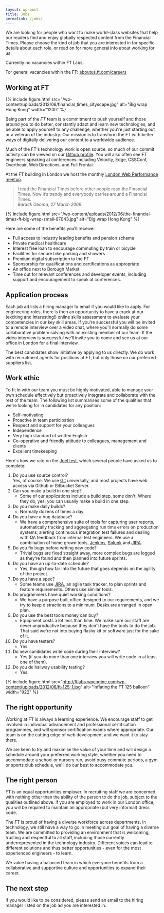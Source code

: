 ```yaml
---
layout: wp-post
title: Jobs
permalink: /jobs/
---
```

We are looking for people who want to make world-class websites that help our readers find and enjoy globally respected content from the Financial Times.  Please choose the kind of job that you are interested in for specific details about each role, or read on for more general info about working for us.

Currently no vacancies within FT Labs.

For general vacancies within the FT: [aboutus.ft.com/careers](http://aboutus.ft.com/careers)

## Working at FT

{% include figure.html src="/wp-content/uploads/2012/06/financial_times_cityscape.jpg"
alt="Big wrap Hong Kong"
width="1200"
%}

Being part of the *FT* team is a commitment to push yourself and those around you to do better, constantly adapt and learn new technologies, and be able to apply yourself to any challenge, whether you're just starting out or a veteran of the industry.  Our mission is to transform the FT with better ways of digitally delivering our content to a worldwide audience.

Much of the FT's technology work is open source, so much of our commit activity can be viewed on our [Github profile](https://github.com/ftlabs). You will also often see FT engineers speaking at conferences including Velocity, Edge, CSSConf, Overtheair, Web Directions, and Full Frontal.

At the FT building in London we host the monthly [London Web Performance meetup](http://ldnwebperf.org).

<blockquote><p>
I read the Financial Times before other people read the Financial Times. Now it’s trendy and everybody carries around a Financial Times.<br />
<cite class='author'>Barack Obama, 27 March 2009</cite>
</p></blockquote>

{% include figure.html src="/wp-content/uploads/2012/06/the-financial-times-ft-big-wrap-small-67643.jpg"
alt="Big wrap Hong Kong" %}

Here are some of the benefits you'll receive:

* Full access to industry leading benefits and pension scheme
* Private medical healthcare
* Interest free loan to encourage commuting by train or bicycle
* Facilities for secure bike parking and showers
* Premium digital subscription to the FT
* Sponsorship for qualifications and certifications as appropriate
* An office next to Borough Market
* Time out for relevant conferences and developer events, including support and encouragement to speak at conferences.

## Application process

Each job ad lists a hiring manager to email if you would like to apply. For engineering roles, there is then an opportunity to have a crack at our (exciting and interesting!) online skills assessment to evaluate your competencies in our key skill areas. If you're successful you will be invited to a remote interview over a video chat, where you'll normally do some collaborative problem solving with an existing member of our team.  If the video interview is successful we'll invite you to come and see us at our office in London for a final interview.

The best candidates show initiative by applying to us directly.  We do work with recruitment agents for positions at FT, but only those on our preferred suppliers list.

## Work ethic

To fit in with our team you must be highly motivated, able to manage your own schedule effectively but proactively integrate and collaborate with the rest of the team. The following list summarises some of the qualities that we're looking for in candidates for any position:

* Self-motivating
* Proactive in team participation
* Respect and support for your colleagues
* Independence
* Very high standard of written English
* Co-operative and friendly attitude to colleagues, management and clients
* Excellent timekeeping

Here's how we rate on the [Joel test](http://www.joelonsoftware.com/articles/fog0000000043.html), which several people have asked us to complete:</p>

1. Do you use source control?<br />
Yes, of course. We use [Git](http://git-scm.com/) universally, and most projects have web access via Github or Bitbucket Server.
1. Can you make a build in one step?
   * Some of our applications include a build step, some don't.  Where they do, yes, you can usually make a build in one step.
1. Do you make daily builds?
   * Normally dozens of times a day.
1. Do you have a bug database?
   * We have a comprehensive suite of tools for capturing user reports, automatically tracking and aggregating run time errors on production systems, alerting continuous integration test failures and dealing with QA feedback from internal test engineers.  We use a combination of home grown tools, [Jenkins](http://jenkins-ci.org/), [Splunk](http://www.splunk.com) and [JIRA](https://www.atlassian.com/software/jira).
1. Do you fix bugs before writing new code?
   * Trivial bugs are fixed straight away, more complex bugs are logged as they're found and then planned into future sprints.
1. Do you have an up-to-date schedule?
   * Yes, though how far into the future that goes depends on the agility of the project.
1. Do you have a spec?
   * Some teams use [JIRA](https://www.atlassian.com/software/jira), an agile task tracker, to plan sprints and feature requirements.  Others use similar tools.
1. Do programmers have quiet working conditions?
   * We have a purpose built office designed to our requirements, and we try to keep distractions to a minimum.  Desks are arranged in open plan.
1. Do you use the best tools money can buy?
   * Equipment costs a lot less than time. We make sure our staff are never unproductive because they don't have the tools to do the job. That said we're not into buying flashy kit or software just for the sake of it.
1. Do you have testers?
   * Yes.
1. Do new candidates write code during their interview?
   * Yes (if you do more than one interview you will write code in at least one of them).
1. Do you do hallway usability testing?
   * Yes.

 {% include figure.html
   src="http://ftlabs.wpengine.com/wp-content/uploads/2012/06/ft-125-1.jpg"
   alt="Inflating the FT 125 balloon"
   width="922"
%}


## The right opportunity

Working at FT is always a learning experience. We encourage staff to get involved in individual advancement and professional certification programmes, and will sponsor certification exams where appropriate. Our team is on the cutting edge of web development and we want it to stay there.

We are keen to try and maximise the value of your time and will design a schedule around your preferred working style, whether you need to accommodate a school or nursery run, avoid busy commute periods, a gym or sports club schedule, we'll do our best to accommodate you.

## The right person

FT is an equal opportunities employer. In recruiting staff we are concerned with nothing other than the ability of the person to do the job, subject to the qualities outlined above. If you are employed to work in our London office, you will be required to maintain an appropriate (but very informal) dress code.

The FT is proud of having a diverse workforce across departments. In technology, we still have a way to go in meeting our goal of having a diverse team.  We are committed to providing an environment that is welcoming, trusting and respectful to all staff, including those currently underrepresented in the technology industry. Different voices can lead to different solutions and thus better opportunities - even for the most experienced engineers - to learn.

We value having a balanced team in which everyone benefits from a collaborative and supportive culture and opportunities to expand their career.

## The next step

If you would like to be considered, please send an email to the hiring manager listed on the job ad you are interested in.
